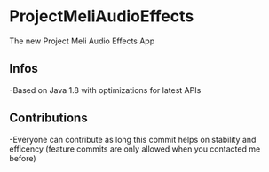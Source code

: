 # ProjectMeliAudioEffects
The new Project Meli Audio Effects App

## Infos

-Based on Java 1.8 with optimizations for latest APIs

## Contributions 
-Everyone can contribute as long this commit helps on stability and efficency (feature commits are only allowed when you contacted me before)

